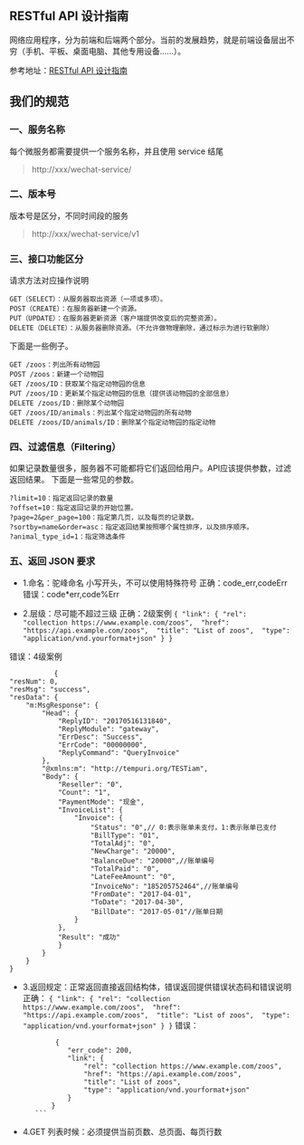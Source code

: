 ## RESTful API 设计指南
网络应用程序，分为前端和后端两个部分。当前的发展趋势，就是前端设备层出不穷（手机、平板、桌面电脑、其他专用设备......）。

参考地址：[RESTful API 设计指南](http://www.ruanyifeng.com/blog/2014/05/restful_api.html)

## 我们的规范
### 一、服务名称
每个微服务都需要提供一个服务名称，并且使用 service 结尾
> http://xxx/wechat-service/

### 二、版本号
版本号是区分，不同时间段的服务

> http://xxx/wechat-service/v1

### 三、接口功能区分

请求方法对应操作说明
```
GET（SELECT）：从服务器取出资源（一项或多项）。
POST（CREATE）：在服务器新建一个资源。
PUT（UPDATE）：在服务器更新资源（客户端提供改变后的完整资源）。
DELETE（DELETE）：从服务器删除资源。（不允许做物理删除，通过标示为进行软删除）
```

下面是一些例子。
```
GET /zoos：列出所有动物园
POST /zoos：新建一个动物园
GET /zoos/ID：获取某个指定动物园的信息
PUT /zoos/ID：更新某个指定动物园的信息（提供该动物园的全部信息）
DELETE /zoos/ID：删除某个动物园
GET /zoos/ID/animals：列出某个指定动物园的所有动物
DELETE /zoos/ID/animals/ID：删除某个指定动物园的指定动物
```

### 四、过滤信息（Filtering）
如果记录数量很多，服务器不可能都将它们返回给用户。API应该提供参数，过滤返回结果。
下面是一些常见的参数。

```
?limit=10：指定返回记录的数量
?offset=10：指定返回记录的开始位置。
?page=2&per_page=100：指定第几页，以及每页的记录数。
?sortby=name&order=asc：指定返回结果按照哪个属性排序，以及排序顺序。
?animal_type_id=1：指定筛选条件
```

### 五、返回 JSON 要求

- 1.命名：驼峰命名 小写开头，不可以使用特殊符号
    正确：code_err,codeErr
    错误：code*err,code%Err

- 2.层级：尽可能不超过三级
    正确：2级案例
        ```
            {
                "link": {
                    "rel": "collection https://www.example.com/zoos", 
                    "href": "https://api.example.com/zoos", 
                    "title": "List of zoos", 
                    "type": "application/vnd.yourformat+json"
                }
            }
        ```

错误：4级案例

```
           {
"resNum": 0,
"resMsg": "success",
"resData": {
    "m:MsgResponse": {
        "Head": {
            "ReplyID": "20170516131840",
            "ReplyModule": "gateway",
            "ErrDesc": "Success",
            "ErrCode": "00000000",
            "ReplyCommand": "QueryInvoice"
        },
        "@xmlns:m": "http://tempuri.org/TESTiam",
        "Body": {
            "Reseller": "0",
            "Count": "1",
            "PaymentMode": "现金",
            "InvoiceList": {
                "Invoice": {
                    "Status": "0",// 0:表示账单未支付，1:表示账单已支付
                    "BillType": "01",
                    "TotalAdj": "0",
                    "NewCharge": "20000",
                    "BalanceDue": "20000",//账单编号
                    "TotalPaid": "0",
                    "LateFeeAmount": "0",
                    "InvoiceNo": "185205752464",//账单编号
                    "FromDate": "2017-04-01",
                    "ToDate": "2017-04-30",
                    "BillDate": "2017-05-01"//账单日期
                }
            },
            "Result": "成功"
        	}
    	}
    }
}
```

- 3.返回规定：正常返回直接返回结构体，错误返回提供错误状态码和错误说明
    正确：
        ```
             {
                "link": {
                    "rel": "collection https://www.example.com/zoos", 
                    "href": "https://api.example.com/zoos", 
                    "title": "List of zoos", 
                    "type": "application/vnd.yourformat+json"
                }
            }
        ```
   错误：
     ```
             {
                "err_code": 200,
                "link": {
                    "rel": "collection https://www.example.com/zoos", 
                    "href": "https://api.example.com/zoos", 
                    "title": "List of zoos", 
                    "type": "application/vnd.yourformat+json"
                }
            }
        ```

- 4.GET 列表时候：必须提供当前页数、总页面、每页行数

